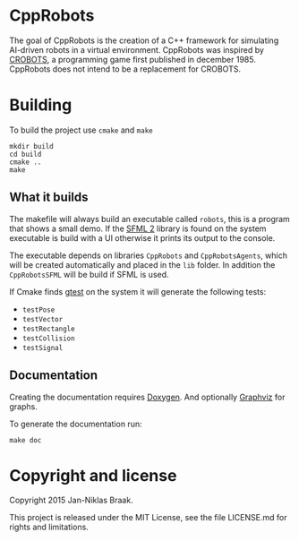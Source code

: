 # CppRobots
The goal of CppRobots is the creation of a C++ framework for simulating AI-driven robots in a virtual environment. CppRobots was inspired by [CROBOTS](http://crobots.deepthought.it/home.php), a programming game first published in	december 1985. CppRobots does not intend to be a replacement for CROBOTS.

# Building #
To build the project use `cmake` and `make`
~~~~~~~~~~~~~
mkdir build
cd build
cmake ..
make
~~~~~~~~~~~~~

## What it builds ##
The makefile will always build an executable called `robots`, this is a program that shows a small demo. If the [SFML 2](http://www.sfml-dev.org/) library is found on the system executable is build with a UI otherwise it prints its output to the console.

The executable depends on libraries `CppRobots` and `CppRobotsAgents`, which will be created automatically and placed in the `lib` folder. In addition the `CppRobotsSFML` will be build if SFML is used.

If Cmake finds [gtest](https://github.com/google/googletest) on the system it will generate the following tests:
* `testPose`
* `testVector`
* `testRectangle`
* `testCollision`
* `testSignal`


## Documentation ##
Creating the documentation requires [Doxygen](http://www.stack.nl/~dimitri/doxygen/). And optionally [Graphviz](http://www.graphviz.org/) for graphs.

To generate the documentation run:
~~~~~~~~~~~~~
make doc
~~~~~~~~~~~~~

# Copyright and license
Copyright 2015 Jan-Niklas Braak.

This project is released under the MIT License, see the file LICENSE.md for rights and limitations.
